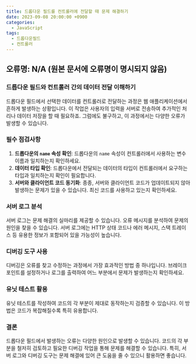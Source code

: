 ```yaml
---
title: 드롭다운 필드를 컨트롤러에 전달할 때 문제 해결하기
date: 2023-09-08 20:00:00 +0900
categories:
  - JavaScript
tags:
  - 드롭다운필드
  - 컨트롤러
---
```


## 오류명: N/A (원본 문서에 오류명이 명시되지 않음)

### 드롭다운 필드와 컨트롤러 간의 데이터 전달 이해하기
드롭다운 필드에서 선택한 데이터를 컨트롤러로 전달하는 과정은 웹 애플리케이션에서 흔하게 발생하는 상황입니다. 이 작업은 사용자의 입력을 서버로 전송하여 추가적인 처리나 데이터 저장을 할 때 필요하죠. 그럼에도 불구하고, 이 과정에서는 다양한 오류가 발생할 수 있습니다.

### 필수 점검사항
1. **드롭다운의 `name` 속성 확인**: 드롭다운의 `name` 속성이 컨트롤러에서 사용하는 변수 이름과 일치하는지 확인하세요.
2. **데이터 타입 확인**: 드롭다운에서 전달되는 데이터의 타입이 컨트롤러에서 요구하는 타입과 일치하는지 확인이 필요합니다.
3. **서버와 클라이언트 코드 동기화**: 종종, 서버와 클라이언트 코드가 업데이트되지 않아 발생하는 문제가 있을 수 있습니다. 최신 코드를 사용하고 있는지 확인하세요.

### 서버 로그 분석
서버 로그는 문제 해결의 실마리를 제공할 수 있습니다. 오류 메시지를 분석하여 문제의 원인을 찾을 수 있습니다. 서버 로그에는 HTTP 상태 코드나 에러 메시지, 스택 트레이스 등 유용한 정보가 포함되어 있을 가능성이 높습니다.

### 디버깅 도구 사용
디버깅은 오류를 찾고 수정하는 과정에서 가장 효과적인 방법 중 하나입니다. 브레이크포인트를 설정하거나 로그를 출력하여 어느 부분에서 문제가 발생하는지 확인하세요.

### 유닛 테스트 활용
유닛 테스트를 작성하여 코드의 각 부분이 제대로 동작하는지 검증할 수 있습니다. 이 방법은 코드가 복잡해질수록 특히 유용합니다.

### 결론
드롭다운 필드에서 발생하는 오류는 다양한 원인으로 발생할 수 있습니다. 코드의 각 부분을 철저히 검토하고 필요한 디버깅 작업을 통해 문제를 해결할 수 있습니다. 특히, 서버 로그와 디버깅 도구는 문제 해결에 있어 큰 도움을 줄 수 있으니 활용하면 좋습니다.